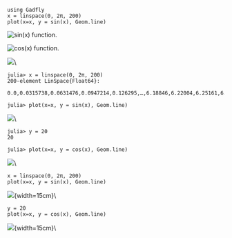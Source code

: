 ~~~~{.julia}
using Gadfly
x = linspace(0, 2π, 200)
plot(x=x, y = sin(x), Geom.line)
~~~~~~~~~~~~~


![sin(x) function.](figures/gadfly_formats_test_sin_fun_1.svg)

![cos(x) function.](figures/gadfly_formats_test_2_1.svg)

![](figures/gadfly_formats_test_cos2_fun_1.svg)\ 


~~~~{.julia}
julia> x = linspace(0, 2π, 200)
200-element LinSpace{Float64}:
 0.0,0.0315738,0.0631476,0.0947214,0.126295,…,6.18846,6.22004,6.25161,6.28319

julia> plot(x=x, y = sin(x), Geom.line)

~~~~~~~~~~~~~


![](figures/gadfly_formats_test_4_1.svg)\ 


~~~~{.julia}
julia> y = 20
20

julia> plot(x=x, y = cos(x), Geom.line)

~~~~~~~~~~~~~


![](figures/gadfly_formats_test_4_2.svg)\ 


~~~~{.julia}
x = linspace(0, 2π, 200)
plot(x=x, y = sin(x), Geom.line)
~~~~~~~~~~~~~


![](figures/gadfly_formats_test_5_1.svg){width=15cm}\ 


~~~~{.julia}
y = 20
plot(x=x, y = cos(x), Geom.line)
~~~~~~~~~~~~~


![](figures/gadfly_formats_test_5_2.svg){width=15cm}\ 

